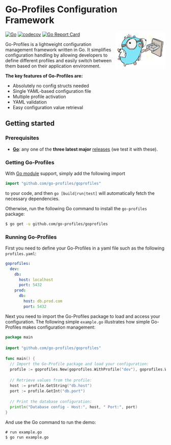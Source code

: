 # Go-Profiles Configuration Framework
<img align="right" width="159px" src="https://raw.githubusercontent.com/go-profiles/logo/master/color.png">

[![Go](https://github.com/go-profiles/goprofiles/actions/workflows/goprofiles.yml/badge.svg)](https://github.com/go-profiles/goprofiles/actions/workflows/go.yml) [![codecov](https://codecov.io/gh/go-profiles/goprofiles/graph/badge.svg?token=LV851U823H)](https://codecov.io/gh/go-profiles/goprofiles)
[![Go Report Card](https://goreportcard.com/badge/github.com/go-profiles/goprofiles)](https://goreportcard.com/report/github.com/go-profiles/goprofiles)

Go-Profiles is a lightweight configuration management framework written in Go. It simplifies configuration handling by allowing developers to define different profiles and easily switch between them based on their application environment.

**The key features of Go-Profiles are:**

- Absolutely no config structs needed
- Single YAML-based configuration file
- Multiple profile activation
- YAML validation
- Easy configuration value retrieval

## Getting started

### Prerequisites

- **[Go](https://go.dev/)**: any one of the **three latest major** [releases](https://go.dev/doc/devel/release) (we test it with these).

### Getting Go-Profiles

With [Go module](https://github.com/golang/go/wiki/Modules) support, simply add the following import

```go
import "github.com/go-profiles/goprofiles"
```

to your code, and then `go [build|run|test]` will automatically fetch the necessary dependencies.

Otherwise, run the following Go command to install the `go-profiles` package:

```sh
$ go get -u github.com/go-profiles/goprofiles
```


### Running Go-Profiles

First you need to define your Go-Profiles in a yaml file such as the following `profiles.yaml`:

```yaml
goprofiles:
  dev:
    db:
      host: localhost
      port: 5432
    prod:
      db:
        host: db.prod.com
        port: 5432
```
Next you need to import the Go-Profiles package to load and access your configuration. The following simple `example.go` illustrates how simple Go-Profiles makes configuration management:

```go
package main

import "github.com/go-profiles/goprofiles"

func main() {
  // Import the Go-Profile package and load your configuration:
  profile := goprofiles.New(goprofiles.WithProfile("dev"), goprofiles.WithFile("profiles.yaml"))
  
  // Retrieve values from the profile:
  host := profile.GetString("db.host")
  port := profile.GetInt("db.port")
  
  // Print the database configuration:
  println("Database config - Host:", host, " Port:", port)
}

```

And use the Go command to run the demo:

```
# run example.go
$ go run example.go
